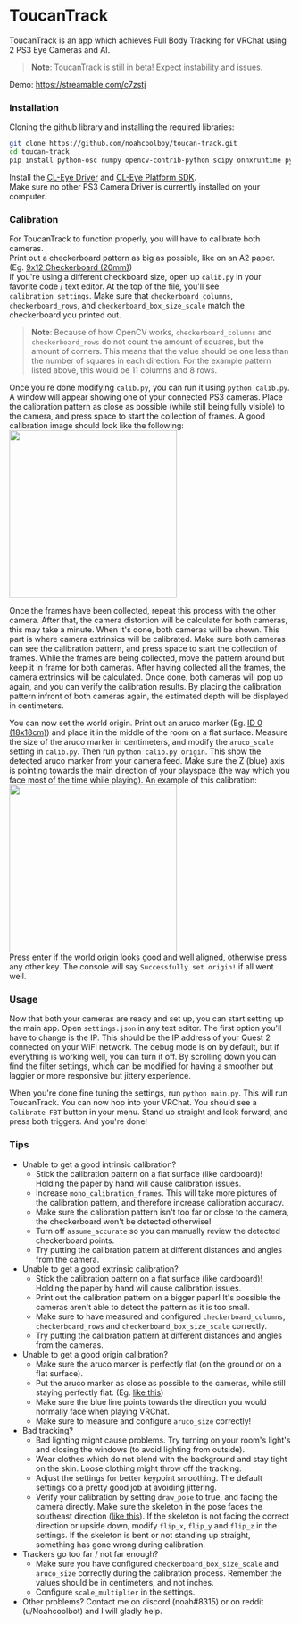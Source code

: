 # ToucanTrack
ToucanTrack is an app which achieves Full Body Tracking for VRChat using 2 PS3 Eye Cameras and AI.
> **Note**: ToucanTrack is still in beta! Expect instability and issues.  

Demo: https://streamable.com/c7zstj

### Installation
Cloning the github library and installing the required libraries:
```bash
git clone https://github.com/noahcoolboy/toucan-track.git
cd toucan-track
pip install python-osc numpy opencv-contrib-python scipy onnxruntime pyjson5
```

Install the [CL-Eye Driver](https://drive.google.com/uc?export=download&id=1O8yER02vQ-PgeF20N0nfid1GeEduyhvk) and [CL-Eye Platform SDK](https://www.dropbox.com/s/7bxw2dlj0t88qj5/CL-Eye-Platform-SDK-1.6.4.0028.exe?dl=1).  
Make sure no other PS3 Camera Driver is currently installed on your computer.


### Calibration
For ToucanTrack to function properly, you will have to calibrate both cameras.  
Print out a checkerboard pattern as big as possible, like on an A2 paper. (Eg. [9x12 Checkerboard (20mm)](https://github.com/noahcoolboy/toucan-track/files/10776556/checker_297x210_9x12_20.pdf))  
If you're using a different checkboard size, open up `calib.py` in your favorite code / text editor. At the top of the file, you'll see `calibration_settings`. Make sure that `checkerboard_columns`, `checkerboard_rows`, and `checkerboard_box_size_scale` match the checkerboard you printed out.
> **Note**: Because of how OpenCV works, `checkerboard_columns` and `checkerboard_rows` do not count the amount of squares, but the amount of corners. This means that the value should be one less than the number of squares in each direction. For the example pattern listed above, this would be 11 columns and 8 rows.

Once you're done modifying `calib.py`, you can run it using `python calib.py`.
A window will appear showing one of your connected PS3 cameras. Place the calibration pattern as close as possible (while still being fully visible) to the camera, and press space to start the collection of frames. A good calibration image should look like the following:  
<img src="https://user-images.githubusercontent.com/46800081/219941473-32608127-87e7-4a2d-accd-9b0df8b03f18.png" width=300>

Once the frames have been collected, repeat this process with the other camera. After that, the camera distortion will be calculate for both cameras, this may take a minute. When it's done, both cameras will be shown. This part is where camera extrinsics will be calibrated. Make sure both cameras can see the calibration pattern, and press space to start the collection of frames. While the frames are being collected, move the pattern around but keep it in frame for both cameras. After having collected all the frames, the camera extrinsics will be calculated. Once done, both cameras will pop up again, and you can verify the calibration results. By placing the calibration pattern infront of both cameras again, the estimated depth will be displayed in centimeters.

You can now set the world origin. Print out an aruco marker (Eg. [ID 0 (18x18cm)](https://user-images.githubusercontent.com/46800081/219941888-1968b0d6-c23a-4d25-bc70-681931375418.svg)) and place it in the middle of the room on a flat surface. Measure the size of the aruco marker in centimeters, and modify the `aruco_scale` setting in `calib.py`. Then run `python calib.py origin`. This show the detected aruco marker from your camera feed. Make sure the Z (blue) axis is pointing towards the main direction of your playspace (the way which you face most of the time while playing). An example of this calibration:  
<img src="https://user-images.githubusercontent.com/46800081/219943106-4e0e4fa8-2074-4eb8-b619-1a87fc24f83a.png" width=300>  
Press enter if the world origin looks good and well aligned, otherwise press any other key. The console will say `Successfully set origin!` if all went well.

### Usage
Now that both your cameras are ready and set up, you can start setting up the main app. Open `settings.json` in any text editor. The first option you'll have to change is the IP. This should be the IP address of your Quest 2 connected on your WiFi network. The debug mode is on by default, but if everything is working well, you can turn it off. By scrolling down you can find the filter settings, which can be modified for having a smoother but laggier or more responsive but jittery experience.

When you're done fine tuning the settings, run `python main.py`. This will run ToucanTrack. You can now hop into your VRChat. You should see a `Calibrate FBT` button in your menu. Stand up straight and look forward, and press both triggers. And you're done!


### Tips
* Unable to get a good intrinsic calibration?
  * Stick the calibration pattern on a flat surface (like cardboard)! Holding the paper by hand will cause calibration issues.
  * Increase `mono_calibration_frames`. This will take more pictures of the calibration pattern, and therefore increase calibration accuracy.
  * Make sure the calibration pattern isn't too far or close to the camera, the checkerboard won't be detected otherwise!
  * Turn off `assume_accurate` so you can manually review the detected checkerboard points.
  * Try putting the calibration pattern at different distances and angles from the camera.
* Unable to get a good extrinsic calibration?
  * Stick the calibration pattern on a flat surface (like cardboard)! Holding the paper by hand will cause calibration issues.
  * Print out the calibration pattern on a bigger paper! It's possible the cameras aren't able to detect the pattern as it is too small.
  * Make sure to have measured and configured `checkerboard_columns`, `checkerboard_rows` and `checkerboard_box_size_scale` correctly.
  * Try putting the calibration pattern at different distances and angles from the cameras.
* Unable to get a good origin calibration?
  * Make sure the aruco marker is perfectly flat (on the ground or on a flat surface).
  * Put the aruco marker as close as possible to the cameras, while still staying perfectly flat. (Eg. [like this](https://user-images.githubusercontent.com/46800081/220600125-41898c07-ae69-418e-b9ae-4a79d0f7e601.png))
  * Make sure the blue line points towards the direction you would normally face when playing VRChat.
  * Make sure to measure and configure `aruco_size` correctly!
* Bad tracking?
  * Bad lighting might cause problems. Try turning on your room's light's and closing the windows (to avoid lighting from outside).
  * Wear clothes which do not blend with the background and stay tight on the skin. Loose clothing might throw off the tracking.
  * Adjust the settings for better keypoint smoothing. The default settings do a pretty good job at avoiding jittering.
  * Verify your calibration by setting `draw_pose` to true, and facing the camera directly. Make sure the skeleton in the pose faces the southeast direction ([like this](https://user-images.githubusercontent.com/46800081/220957758-152a0cca-a5df-49da-afd9-11cd2503a369.png)). If the skeleton is not facing the correct direction or upside down, modify `flip_x`, `flip_y` and `flip_z` in the settings. If the skeleton is bent or not standing up straight, something has gone wrong during calibration.
* Trackers go too far / not far enough?
  * Make sure you have configured `checkerboard_box_size_scale` and `aruco_size` correctly during the calibration process. Remember the values should be in centimeters, and not inches.
  * Configure `scale_multiplier` in the settings.
* Other problems? Contact me on discord (noah#8315) or on reddit (u/Noahcoolbot) and I will gladly help.